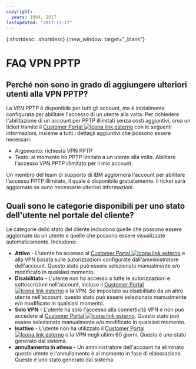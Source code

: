 ```yaml
---
copyright:
  years: 1994, 2017
lastupdated: "2017-11-17"
---
```


{:shortdesc: .shortdesc}
{:new_window: target="_blank"}

# FAQ VPN PPTP

## Perché non sono in grado di aggiungere ulteriori utenti alla VPN PPTP?

La VPN PPTP è disponibile per tutti gli account, ma è inizialmente configurata per abilitare l'accesso di un utente alla volta. Per richiedere l'abilitazione di un account per PPTP illimitati senza costi aggiuntivi, crea un ticket tramite il [Customer Portal ![Icona link esterno](../../icons/launch-glyph.svg "Icona link esterno")](https://control.softlayer.com/) con le seguenti informazioni, insieme a tutti i dettagli aggiuntivi che possono essere necessari:

* Argomento: richiesta VPN PPTP
* Testo: al momento ho PPTP limitato a un utente alla volta. Abilitare l'accesso VPN PPTP illimitato per il mio account.

Un membro del team di supporto di IBM aggiornerà l'account per abilitare l'accesso PPTP illimitato, il quale è disponibile gratuitamente. Il ticket sarà aggiornato se sono necessarie ulteriori informazioni.

## Quali sono le categorie disponibili per uno stato dell'utente nel portale del cliente?

Le categorie dello stato del cliente includono quelle che possono essere aggiornate da un utente e quelle che possono essere visualizzate automaticamente. Includono:

* **Attivo** - L'utente ha accesso al [Customer Portal ![Icona link esterno](../../icons/launch-glyph.svg "Icona link esterno")](https://control.softlayer.com/) e alla VPN basata sulle autorizzazioni configurate dall'amministratore dell'account. Questo stato può essere selezionato manualmente e/o modificato in qualsiasi momento.
* **Disabilitato** - L'utente non ha accesso a tutte le autorizzazioni e sottoscrizioni nell'account, incluso il [Customer Portal ![Icona link esterno](../../icons/launch-glyph.svg "Icona link esterno")](https://control.softlayer.com/) e la VPN. Se impostato su disabilitato da un altro utente nell'account, questo stato può essere selezionato manualmente e/o modificato in qualsiasi momento.
* **Solo VPN** - L'utente ha solo l'accesso alla connettività VPN e non può accedere al [Customer Portal ![Icona link esterno](../../icons/launch-glyph.svg "Icona link esterno")](https://control.softlayer.com/). Questo stato può essere selezionato manualmente e/o modificato in qualsiasi momento.
* **Inattivo** - L'utente non ha utilizzato il [Customer Portal ![Icona link esterno](../../icons/launch-glyph.svg "Icona link esterno")](https://control.softlayer.com/) o la VPN negli ultimi 60 giorni. Questo è uno stato generato dal sistema.
* **annullamento in attesa** - Un amministratore dell'account ha eliminato questo utente e l'annullamento è al momento in fase di elaborazione. Questo è uno stato generato dal sistema.
